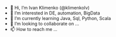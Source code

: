 - 👋 Hi, I’m Ivan Klimenko (@klimenkoIv)
- 👀 I’m interested in DE, automation, BigData
- 🌱 I’m currently learning Java, Sql, Python, Scala
- 💞️ I’m looking to collaborate on ...
- 📫 How to reach me ...

<!---
klimenkoIv/klimenkoIv is a ✨ special ✨ repository because its `README.md` (this file) appears on your GitHub profile.
You can click the Preview link to take a look at your changes.
--->
